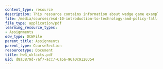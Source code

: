 ```yaml
---
content_type: resource
description: This resource contains information about wedge game example uk fact sheet.
file: /media/courses/esd-10-introduction-to-technology-and-policy-fall-2006/d8a3879d7af7acc76a5a96a0c9120354_hw3_ukfacts.pdf
file_type: application/pdf
learning_resource_types:
- Assignments
ocw_type: OCWFile
parent_title: Assignments
parent_type: CourseSection
resourcetype: Document
title: hw3_ukfacts.pdf
uid: d8a3879d-7af7-acc7-6a5a-96a0c9120354
---
```

